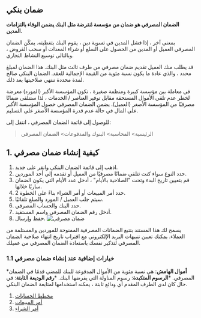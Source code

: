 ## ضمان بنكي

**الضمان المصرفي هو ضمان من مؤسسة مُقرضة مثل البنك يضمن الوفاء بالتزامات المدين.**

بمعنى آخر ، إذا فشل المدين في تسوية دين ، يقوم البنك بتغطيته. يمكّن الضمان المصرفي العميل أو المدين من الحصول على السلع أو شراء المعدات أو سحب القروض ، وبالتالي توسيع النشاط التجاري.

قد يطلب منك العميل تقديم ضمان مصرفي من طرف ثالث مثل البنك. هذا الضمان لمبلغ محدد ، والذي عادة ما يكون نسبة مئوية من القيمة الإجمالية للعقد. الضمان البنكي صالح لمدة محددة تنتهي صلاحيتها بعد ذلك.

في معاملة بين مؤسسة كبيرة ومنظمة صغيرة ، تكون المؤسسة الأكبر (المورد) معرضة لخطر عدم تلقي الأموال المستحقة مقابل توفير العناصر / الخدمات ، لذا ستتلقى ضمانًا مصرفيًا من المؤسسة الأصغر (العميل). يضمن الضمان المصرفي حصول المؤسسة الأكبر على المال في حالة عدم قدرة المؤسسة الأصغر على التسليم.

للوصول إلى قائمة الضمان المصرفي ، انتقل إلى:

> الرئيسية> المحاسبة> البنوك والمدفوعات> الضمان المصرفي

## 1. كيفية إنشاء ضمان مصرفي

1. اذهب إلى قائمة الضمان البنكي وانقر على جديد.
2. حدد النوع سواء كنت تتلقى ضمانًا مصرفيًا من العميل أو تقدمه إلى أحد الموردين.
3. قم بتعيين تاريخ البدء وتحت "الصلاحية بالأيام" ، أدخل عدد الأيام التي يكون الضمان ساريًا خلالها.
4. حدد أمر المبيعات أو أمر الشراء بناءً على الخطوة 2.
5. سيتم جلب العميل / المورد والمبلغ تلقائيًا.
6. حدد البنك والحساب المصرفي.
7. أدخل رقم الضمان المصرفي واسم المستفيد.
8. حفظ وإرسال. ![ضمان مصرفي](https://docs.erpnext.com/files/bank-guarantee.png)

يسمح لك هذا المستند بتتبع الضمانات المصرفية الممنوحة للموردين والمستلمة من العملاء. يمكنك تعيين تنبيهات البريد الإلكتروني مع اقتراب تاريخ انتهاء صلاحية الضمان المصرفي لتذكير نفسك باستعادة الضمان المصرفي من عميلك.

### 1.1 خيارات إضافية عند إنشاء ضمان مصرفي

***أموال الهامش**: هي نسبة مئوية من الأموال المدفوعة للبنك للمضي قدمًا في الضمان المصرفي.
***الرسوم المتكبدة**: رسوم المناولة التي يفرضها البنك.
***رقم الوديعة الثابتة**: في حال كان لدى الطرف المقدم أي ودائع ثابتة ، يمكنه استخدامها لمتابعة الضمان البنكي.

1. [مخطط الحسابات](https://docs.erpnext.com/docs/v13/user/manual/en/accounts/chart-of-accounts)
2. [أمر المبيعات](https://docs.erpnext.com/docs/v13/user/manual/en/selling/sales-order)
3. [أمر الشراء](https://docs.erpnext.com/docs/v13/user/manual/en/buying/purchase-order)